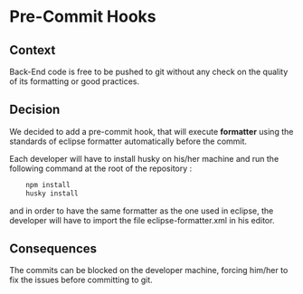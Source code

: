 # Pre-Commit Hooks

## Context

Back-End code is free to be pushed to git without any check on the quality of its formatting or good practices.

## Decision

We decided to add a pre-commit hook, that will execute **formatter** using the standards of eclipse formatter
automatically before the commit.

Each developer will have to install husky on his/her machine and run the following command at the root of the
repository :

```bash
    npm install
    husky install
 ```

and in order to have the same formatter as the one used in eclipse, the developer will have to import the file
eclipse-formatter.xml in his editor.

## Consequences

The commits can be blocked on the developer machine, forcing him/her to fix the issues before committing to git.
